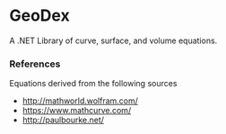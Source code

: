# GeoDex
A .NET Library of curve, surface, and volume equations.

### References
Equations derived from the following sources

 - http://mathworld.wolfram.com/
 - https://www.mathcurve.com/
 - http://paulbourke.net/
